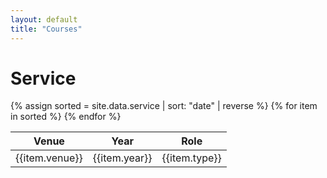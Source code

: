 ```yaml
---
layout: default
title: "Courses"
---
```


# Service

<table class="table table-bordered table-striped">
  <thead class="table-dark">
    <tr>
      <th scope="col">Venue</th>
      <th scope="col">Year</th>
      <th scope="col">Role</th>
    </tr>
  </thead>
  <tbody>
  	{% assign sorted = site.data.service | sort: "date" | reverse  %}
	{% for item in sorted %}
    <tr>
      <td>{{item.venue}}</td>
      <td>{{item.year}}</td>
      <td>{{item.type}}</td>
    </tr>
    {% endfor %}
  </tbody>
</table>